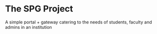 # The SPG Project

A simple portal + gateway catering to the needs of students, faculty and admins in an institution
